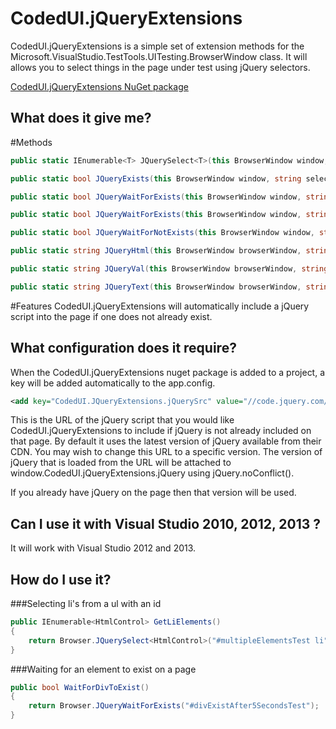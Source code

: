 CodedUI.jQueryExtensions
========================

CodedUI.jQueryExtensions is a simple set of extension methods for the Microsoft.VisualStudio.TestTools.UITesting.BrowserWindow class. It will allows you to select things in the page under test using jQuery selectors.

[CodedUI.jQueryExtensions NuGet package](https://www.nuget.org/packages/CodedUI.jQueryExtensions/)

What does it give me?
---------------------

#Methods

```csharp
public static IEnumerable<T> JQuerySelect<T>(this BrowserWindow window, string selector)
```

```csharp
public static bool JQueryExists(this BrowserWindow window, string selector)
```

```csharp
public static bool JQueryWaitForExists(this BrowserWindow window, string selector)
```

```csharp
public static bool JQueryWaitForExists(this BrowserWindow window, string selector, int timeoutMilliSeconds)
```

```csharp
public static bool JQueryWaitForNotExists(this BrowserWindow window, string selector, int timeoutMilliSeconds)
```

```csharp
public static string JQueryHtml(this BrowserWindow browserWindow, string selector)
```

```csharp
public static string JQueryVal(this BrowserWindow browserWindow, string selector)
```

```csharp
public static string JQueryText(this BrowserWindow browserWindow, string selector)
```


#Features
CodedUI.jQueryExtensions will automatically include a jQuery script into the page if one does not already exist.

What configuration does it require?
-----------------------------------

When the CodedUI.jQueryExtensions nuget package is added to a project, a <appSetting> key will be added automatically to the app.config.

```xml
<add key="CodedUI.JQueryExtensions.jQuerySrc" value="//code.jquery.com/jquery-latest.min.js" />
```

This is the URL of the jQuery script that you would like CodedUI.jQueryExtensions to include if jQuery is not already included on that page. By default it uses the latest version of jQuery available from their CDN. You may wish to change this URL to a specific version. The version of jQuery that is loaded from the URL will be attached to window.CodedUI.jQueryExtensions.jQuery using jQuery.noConflict().

If you already have jQuery on the page then that version will be used.


Can I use it with Visual Studio 2010, 2012, 2013 ?
----------------------------------------------

It will work with Visual Studio 2012 and 2013. 

How do I use it?
----------------

###Selecting li's from a ul with an id
```csharp
public IEnumerable<HtmlControl> GetLiElements()
{
	return Browser.JQuerySelect<HtmlControl>("#multipleElementsTest li");
}
```

###Waiting for an element to exist on a page
```csharp
public bool WaitForDivToExist()
{
	return Browser.JQueryWaitForExists("#divExistAfter5SecondsTest");
}
```

